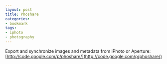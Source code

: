 ```yaml
---
layout: post
title: Phoshare
categories:
- bookmark
tags:
- iphoto
- photography
---
```

Export and synchronize images and metadata from iPhoto or Aperture: [http://code.google.com/p/phoshare/](http://code.google.com/p/phoshare/)